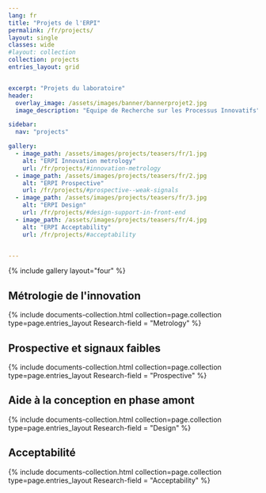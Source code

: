 ```yaml
---
lang: fr
title: "Projets de l'ERPI"
permalink: /fr/projects/
layout: single
classes: wide
#layout: collection
collection: projects
entries_layout: grid


excerpt: "Projets du laboratoire"
header:
  overlay_image: /assets/images/banner/bannerprojet2.jpg
  image_description: "Equipe de Recherche sur les Processus Innovatifs"

sidebar:
  nav: "projects"

gallery:
  - image_path: /assets/images/projects/teasers/fr/1.jpg
    alt: "ERPI Innovation metrology"
    url: /fr/projects/#innovation-metrology
  - image_path: /assets/images/projects/teasers/fr/2.jpg
    alt: "ERPI Prospective"        
    url: /fr/projects/#prospective--weak-signals      
  - image_path: /assets/images/projects/teasers/fr/3.jpg
    alt: "ERPI Design"        
    url: /fr/projects/#design-support-in-front-end      
  - image_path: /assets/images/projects/teasers/fr/4.jpg
    alt: "ERPI Acceptability"        
    url: /fr/projects/#acceptability   


---
```



{% include gallery  layout="four" %}

## Métrologie de l'innovation

<div class="entries-{{ page.entries_layout }}">
{% include documents-collection.html
    collection=page.collection
    type=page.entries_layout    
    Research-field = "Metrology"
%}
</div>
<div style="width: 100%; clear: both; "></div>

## Prospective et signaux faibles



<div class="entries-{{ page.entries_layout }}">
{% include documents-collection.html
    collection=page.collection
    type=page.entries_layout    
    Research-field = "Prospective"
%}
</div>
<div style="width: 100%; clear: both; "></div>

## Aide à la conception en phase amont

<div class="entries-{{ page.entries_layout }}">
{% include documents-collection.html
    collection=page.collection
    type=page.entries_layout    
    Research-field = "Design"
%}
</div>
<div style="width: 100%; clear: both; "></div>

## Acceptabilité

<div class="entries-{{ page.entries_layout }}">
{% include documents-collection.html
    collection=page.collection
    type=page.entries_layout
    Research-field = "Acceptability"
%}
</div>
